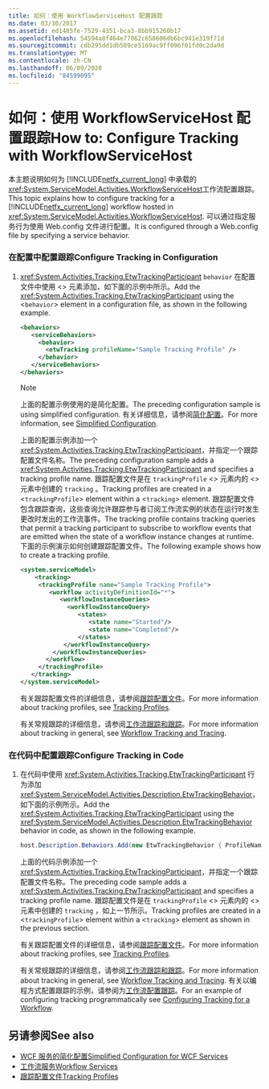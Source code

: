 ```yaml
---
title: 如何：使用 WorkflowServiceHost 配置跟踪
ms.date: 03/30/2017
ms.assetid: ed1485fe-7529-4351-bca3-8bb915260b17
ms.openlocfilehash: 54594a8f464e77062c658606db6bc941e319f71d
ms.sourcegitcommit: cdb295dd1db589ce5169ac9ff096f01fd0c2da9d
ms.translationtype: MT
ms.contentlocale: zh-CN
ms.lasthandoff: 06/09/2020
ms.locfileid: "84599095"
---
```

# <a name="how-to-configure-tracking-with-workflowservicehost"></a><span data-ttu-id="76874-102">如何：使用 WorkflowServiceHost 配置跟踪</span><span class="sxs-lookup"><span data-stu-id="76874-102">How to: Configure Tracking with WorkflowServiceHost</span></span>
<span data-ttu-id="76874-103">本主题说明如何为 [!INCLUDE[netfx_current_long](../../../../includes/netfx-current-long-md.md)] 中承载的 <xref:System.ServiceModel.Activities.WorkflowServiceHost>工作流配置跟踪。</span><span class="sxs-lookup"><span data-stu-id="76874-103">This topic explains how to configure tracking for a [!INCLUDE[netfx_current_long](../../../../includes/netfx-current-long-md.md)] workflow hosted in <xref:System.ServiceModel.Activities.WorkflowServiceHost>.</span></span> <span data-ttu-id="76874-104">可以通过指定服务行为使用 Web.config 文件进行配置。</span><span class="sxs-lookup"><span data-stu-id="76874-104">It is configured through a Web.config file by specifying a service behavior.</span></span>  
  
### <a name="configure-tracking-in-configuration"></a><span data-ttu-id="76874-105">在配置中配置跟踪</span><span class="sxs-lookup"><span data-stu-id="76874-105">Configure Tracking in Configuration</span></span>  
  
1. <span data-ttu-id="76874-106"><xref:System.Activities.Tracking.EtwTrackingParticipant> `behavior` 在配置文件中使用 <> 元素添加，如下面的示例中所示。</span><span class="sxs-lookup"><span data-stu-id="76874-106">Add the <xref:System.Activities.Tracking.EtwTrackingParticipant> using the <`behavior`> element in a configuration file, as shown in the following example.</span></span>  
  
    ```xml  
    <behaviors>  
       <serviceBehaviors>  
         <behavior>  
           <etwTracking profileName="Sample Tracking Profile" />  
         </behavior>
       </serviceBehaviors>  
    </behaviors>  
    ```  
  
    > [!NOTE]
    > <span data-ttu-id="76874-107">上面的配置示例使用的是简化配置。</span><span class="sxs-lookup"><span data-stu-id="76874-107">The preceding configuration sample is using simplified configuration.</span></span> <span data-ttu-id="76874-108">有关详细信息，请参阅[简化配置](../simplified-configuration.md)。</span><span class="sxs-lookup"><span data-stu-id="76874-108">For more information, see [Simplified Configuration](../simplified-configuration.md).</span></span>  
  
     <span data-ttu-id="76874-109">上面的配置示例添加一个 <xref:System.Activities.Tracking.EtwTrackingParticipant>，并指定一个跟踪配置文件名称。</span><span class="sxs-lookup"><span data-stu-id="76874-109">The preceding configuration sample adds a <xref:System.Activities.Tracking.EtwTrackingParticipant> and specifies a tracking profile name.</span></span> <span data-ttu-id="76874-110">跟踪配置文件是在 `trackingProfile` <> 元素内的 <> 元素中创建的 `tracking` 。</span><span class="sxs-lookup"><span data-stu-id="76874-110">Tracking profiles are created in a <`trackingProfile`> element within a <`tracking`> element.</span></span> <span data-ttu-id="76874-111">跟踪配置文件包含跟踪查询，这些查询允许跟踪参与者订阅工作流实例的状态在运行时发生更改时发出的工作流事件。</span><span class="sxs-lookup"><span data-stu-id="76874-111">The tracking profile contains tracking queries that permit a tracking participant to subscribe to workflow events that are emitted when the state of a workflow instance changes at runtime.</span></span> <span data-ttu-id="76874-112">下面的示例演示如何创建跟踪配置文件。</span><span class="sxs-lookup"><span data-stu-id="76874-112">The following example shows how to create a tracking profile.</span></span>  
  
    ```xml  
    <system.serviceModel>  
        <tracking>
         <trackingProfile name="Sample Tracking Profile">  
            <workflow activityDefinitionId="*">  
               <workflowInstanceQueries>  
                 <workflowInstanceQuery>  
                    <states>  
                       <state name="Started"/>  
                       <state name="Completed"/>  
                    </states>  
                </workflowInstanceQuery>  
             </workflowInstanceQueries>  
           </workflow>  
         </trackingProfile>
       </tracking>  
    </system.serviceModel>  
    ```  
  
     <span data-ttu-id="76874-113">有关跟踪配置文件的详细信息，请参阅[跟踪配置文件](../../windows-workflow-foundation/tracking-profiles.md)。</span><span class="sxs-lookup"><span data-stu-id="76874-113">For more information about tracking profiles, see [Tracking Profiles](../../windows-workflow-foundation/tracking-profiles.md).</span></span>  
  
     <span data-ttu-id="76874-114">有关常规跟踪的详细信息，请参阅[工作流跟踪和跟踪](../../windows-workflow-foundation/workflow-tracking-and-tracing.md)。</span><span class="sxs-lookup"><span data-stu-id="76874-114">For more information about tracking in general, see [Workflow Tracking and Tracing](../../windows-workflow-foundation/workflow-tracking-and-tracing.md).</span></span>  
  
### <a name="configure-tracking-in-code"></a><span data-ttu-id="76874-115">在代码中配置跟踪</span><span class="sxs-lookup"><span data-stu-id="76874-115">Configure Tracking in Code</span></span>  
  
1. <span data-ttu-id="76874-116">在代码中使用 <xref:System.Activities.Tracking.EtwTrackingParticipant> 行为添加 <xref:System.ServiceModel.Activities.Description.EtwTrackingBehavior>，如下面的示例所示。</span><span class="sxs-lookup"><span data-stu-id="76874-116">Add the <xref:System.Activities.Tracking.EtwTrackingParticipant> using the <xref:System.ServiceModel.Activities.Description.EtwTrackingBehavior> behavior in code, as shown in the following example.</span></span>  
  
    ```csharp  
    host.Description.Behaviors.Add(new EtwTrackingBehavior { ProfileName = "Sample Tracking Profile" });  
    ```  
  
     <span data-ttu-id="76874-117">上面的代码示例添加一个 <xref:System.Activities.Tracking.EtwTrackingParticipant>，并指定一个跟踪配置文件名称。</span><span class="sxs-lookup"><span data-stu-id="76874-117">The preceding code sample adds a <xref:System.Activities.Tracking.EtwTrackingParticipant> and specifies a tracking profile name.</span></span> <span data-ttu-id="76874-118">跟踪配置文件是在 `trackingProfile` <> 元素内的 <> 元素中创建的 `tracking` ，如上一节所示。</span><span class="sxs-lookup"><span data-stu-id="76874-118">Tracking profiles are created in a <`trackingProfile`> element within a <`tracking`> element as shown in the previous section.</span></span>  
  
     <span data-ttu-id="76874-119">有关跟踪配置文件的详细信息，请参阅[跟踪配置文件](../../windows-workflow-foundation/tracking-profiles.md)。</span><span class="sxs-lookup"><span data-stu-id="76874-119">For more information about tracking profiles, see [Tracking Profiles](../../windows-workflow-foundation/tracking-profiles.md).</span></span>  
  
     <span data-ttu-id="76874-120">有关常规跟踪的详细信息，请参阅[工作流跟踪和跟踪](../../windows-workflow-foundation/workflow-tracking-and-tracing.md)。</span><span class="sxs-lookup"><span data-stu-id="76874-120">For more information about tracking in general, see [Workflow Tracking and Tracing](../../windows-workflow-foundation/workflow-tracking-and-tracing.md).</span></span> <span data-ttu-id="76874-121">有关以编程方式配置跟踪的示例，请参阅为[工作流配置跟踪](../../windows-workflow-foundation/configuring-tracking-for-a-workflow.md)。</span><span class="sxs-lookup"><span data-stu-id="76874-121">For an example of configuring tracking programmatically see [Configuring Tracking for a Workflow](../../windows-workflow-foundation/configuring-tracking-for-a-workflow.md).</span></span>  
  
## <a name="see-also"></a><span data-ttu-id="76874-122">另请参阅</span><span class="sxs-lookup"><span data-stu-id="76874-122">See also</span></span>

- [<span data-ttu-id="76874-123">WCF 服务的简化配置</span><span class="sxs-lookup"><span data-stu-id="76874-123">Simplified Configuration for WCF Services</span></span>](../samples/simplified-configuration-for-wcf-services.md)
- [<span data-ttu-id="76874-124">工作流服务</span><span class="sxs-lookup"><span data-stu-id="76874-124">Workflow Services</span></span>](workflow-services.md)
- [<span data-ttu-id="76874-125">跟踪配置文件</span><span class="sxs-lookup"><span data-stu-id="76874-125">Tracking Profiles</span></span>](../../windows-workflow-foundation/tracking-profiles.md)
